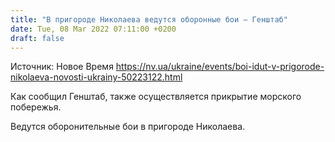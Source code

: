 ```yaml
---
title: "В пригороде Николаева ведутся оборонные бои — Генштаб"
date: Tue, 08 Mar 2022 07:11:00 +0200
draft: false
---
```

Источник: Новое Время https://nv.ua/ukraine/events/boi-idut-v-prigorode-nikolaeva-novosti-ukrainy-50223122.html


Как сообщил Генштаб, также осуществляется прикрытие морского побережья.

Ведутся оборонительные бои в пригороде Николаева.
